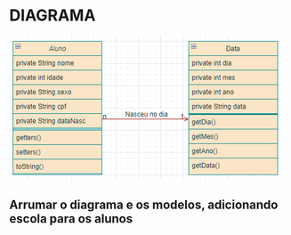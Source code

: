 # DIAGRAMA

<img src="Diagrama_Entidade_Relacionamento.png">


## Arrumar o diagrama e os modelos, adicionando escola para os alunos
